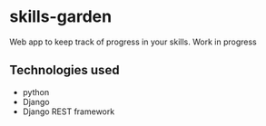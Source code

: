 # skills-garden
Web app to keep track of progress in your skills.
Work in progress

## Technologies used
- python
- Django
- Django REST framework  
